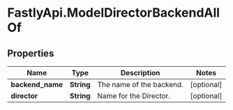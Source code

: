 # FastlyApi.ModelDirectorBackendAllOf

## Properties

Name | Type | Description | Notes
------------ | ------------- | ------------- | -------------
**backend_name** | **String** | The name of the backend. | [optional] 
**director** | **String** | Name for the Director. | [optional] 


